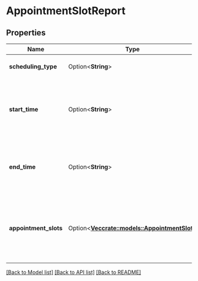 # AppointmentSlotReport

## Properties

Name | Type | Description | Notes
------------ | ------------- | ------------- | -------------
**scheduling_type** | Option<**String**> | Defines the type of slots. | [optional]
**start_time** | Option<**String**> | Start Time from which the appointment slots are generated in ISO 8601 format. | [optional]
**end_time** | Option<**String**> | End Time up to which the appointment slots are generated in ISO 8601 format. | [optional]
**appointment_slots** | Option<[**Vec<crate::models::AppointmentSlot>**](AppointmentSlot.md)> | A list of time windows along with associated capacity in which the service can be performed. | [optional]

[[Back to Model list]](../README.md#documentation-for-models) [[Back to API list]](../README.md#documentation-for-api-endpoints) [[Back to README]](../README.md)


